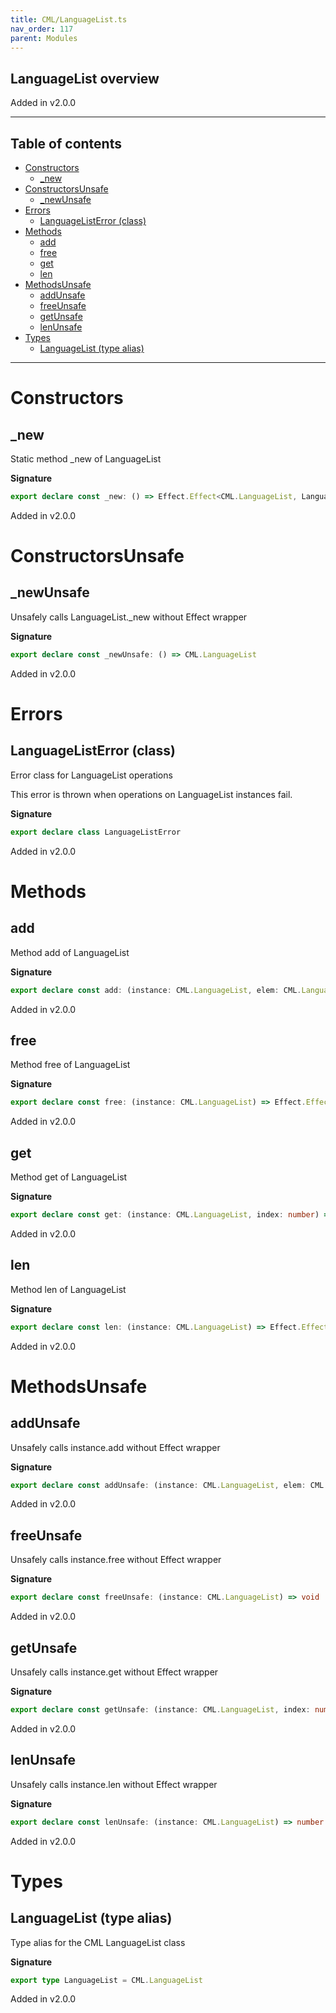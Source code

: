 ```yaml
---
title: CML/LanguageList.ts
nav_order: 117
parent: Modules
---
```


## LanguageList overview

Added in v2.0.0

---

<h2 class="text-delta">Table of contents</h2>

- [Constructors](#constructors)
  - [\_new](#_new)
- [ConstructorsUnsafe](#constructorsunsafe)
  - [\_newUnsafe](#_newunsafe)
- [Errors](#errors)
  - [LanguageListError (class)](#languagelisterror-class)
- [Methods](#methods)
  - [add](#add)
  - [free](#free)
  - [get](#get)
  - [len](#len)
- [MethodsUnsafe](#methodsunsafe)
  - [addUnsafe](#addunsafe)
  - [freeUnsafe](#freeunsafe)
  - [getUnsafe](#getunsafe)
  - [lenUnsafe](#lenunsafe)
- [Types](#types)
  - [LanguageList (type alias)](#languagelist-type-alias)

---

# Constructors

## \_new

Static method \_new of LanguageList

**Signature**

```ts
export declare const _new: () => Effect.Effect<CML.LanguageList, LanguageListError>
```

Added in v2.0.0

# ConstructorsUnsafe

## \_newUnsafe

Unsafely calls LanguageList.\_new without Effect wrapper

**Signature**

```ts
export declare const _newUnsafe: () => CML.LanguageList
```

Added in v2.0.0

# Errors

## LanguageListError (class)

Error class for LanguageList operations

This error is thrown when operations on LanguageList instances fail.

**Signature**

```ts
export declare class LanguageListError
```

Added in v2.0.0

# Methods

## add

Method add of LanguageList

**Signature**

```ts
export declare const add: (instance: CML.LanguageList, elem: CML.Language) => Effect.Effect<void, LanguageListError>
```

Added in v2.0.0

## free

Method free of LanguageList

**Signature**

```ts
export declare const free: (instance: CML.LanguageList) => Effect.Effect<void, LanguageListError>
```

Added in v2.0.0

## get

Method get of LanguageList

**Signature**

```ts
export declare const get: (instance: CML.LanguageList, index: number) => Effect.Effect<CML.Language, LanguageListError>
```

Added in v2.0.0

## len

Method len of LanguageList

**Signature**

```ts
export declare const len: (instance: CML.LanguageList) => Effect.Effect<number, LanguageListError>
```

Added in v2.0.0

# MethodsUnsafe

## addUnsafe

Unsafely calls instance.add without Effect wrapper

**Signature**

```ts
export declare const addUnsafe: (instance: CML.LanguageList, elem: CML.Language) => void
```

Added in v2.0.0

## freeUnsafe

Unsafely calls instance.free without Effect wrapper

**Signature**

```ts
export declare const freeUnsafe: (instance: CML.LanguageList) => void
```

Added in v2.0.0

## getUnsafe

Unsafely calls instance.get without Effect wrapper

**Signature**

```ts
export declare const getUnsafe: (instance: CML.LanguageList, index: number) => CML.Language
```

Added in v2.0.0

## lenUnsafe

Unsafely calls instance.len without Effect wrapper

**Signature**

```ts
export declare const lenUnsafe: (instance: CML.LanguageList) => number
```

Added in v2.0.0

# Types

## LanguageList (type alias)

Type alias for the CML LanguageList class

**Signature**

```ts
export type LanguageList = CML.LanguageList
```

Added in v2.0.0
